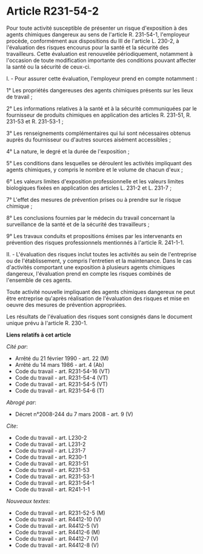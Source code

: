 # Article R231-54-2

Pour toute activité susceptible de présenter un risque d'exposition à des agents chimiques dangereux au sens de l'article R.
231-54-1, l'employeur procède, conformément aux dispositions du III de l'article L. 230-2, à l'évaluation des risques
encourus pour la santé et la sécurité des travailleurs. Cette évaluation est renouvelée périodiquement, notamment à
l'occasion de toute modification importante des conditions pouvant affecter la santé ou la sécurité de ceux-ci.

I. - Pour assurer cette évaluation, l'employeur prend en compte notamment :

1° Les propriétés dangereuses des agents chimiques présents sur les lieux de travail ;

2° Les informations relatives à la santé et à la sécurité communiquées par le fournisseur de produits chimiques en
application des articles R. 231-51, R. 231-53 et R. 231-53-1 ;

3° Les renseignements complémentaires qui lui sont nécessaires obtenus auprès du fournisseur ou d'autres sources aisément
accessibles ;

4° La nature, le degré et la durée de l'exposition ;

5° Les conditions dans lesquelles se déroulent les activités impliquant des agents chimiques, y compris le nombre et le
volume de chacun d'eux ;

6° Les valeurs limites d'exposition professionnelle et les valeurs limites biologiques fixées en application des articles L.
231-2 et L. 231-7 ;

7° L'effet des mesures de prévention prises ou à prendre sur le risque chimique ;

8° Les conclusions fournies par le médecin du travail concernant la surveillance de la santé et de la sécurité des
travailleurs ;

9° Les travaux conduits et propositions émises par les intervenants en prévention des risques professionnels mentionnés à
l'article R. 241-1-1.

II. - L'évaluation des risques inclut toutes les activités au sein de l'entreprise ou de l'établissement, y compris
l'entretien et la maintenance. Dans le cas d'activités comportant une exposition à plusieurs agents chimiques dangereux,
l'évaluation prend en compte les risques combinés de l'ensemble de ces agents.

Toute activité nouvelle impliquant des agents chimiques dangereux ne peut être entreprise qu'après réalisation de
l'évaluation des risques et mise en oeuvre des mesures de prévention appropriées.

Les résultats de l'évaluation des risques sont consignés dans le document unique prévu à l'article R. 230-1.

**Liens relatifs à cet article**

_Cité par_:

  - Arrêté du 21 février 1990 - art. 22 (M)
  - Arrêté du 14 mars 1986 - art. 4 (Ab)
  - Code du travail - art. R231-54-16 (VT)
  - Code du travail - art. R231-54-4 (VT)
  - Code du travail - art. R231-54-5 (VT)
  - Code du travail - art. R231-54-6 (T)

_Abrogé par_:

  - Décret n°2008-244 du 7 mars 2008 - art. 9 (V)

_Cite_:

  - Code du travail - art. L230-2
  - Code du travail - art. L231-2
  - Code du travail - art. L231-7
  - Code du travail - art. R230-1
  - Code du travail - art. R231-51
  - Code du travail - art. R231-53
  - Code du travail - art. R231-53-1
  - Code du travail - art. R231-54-1
  - Code du travail - art. R241-1-1

_Nouveaux textes_:

  - Code du travail - art. R231-52-5 (M)
  - Code du travail - art. R4412-10 (V)
  - Code du travail - art. R4412-5 (V)
  - Code du travail - art. R4412-6 (M)
  - Code du travail - art. R4412-7 (V)
  - Code du travail - art. R4412-8 (V)
